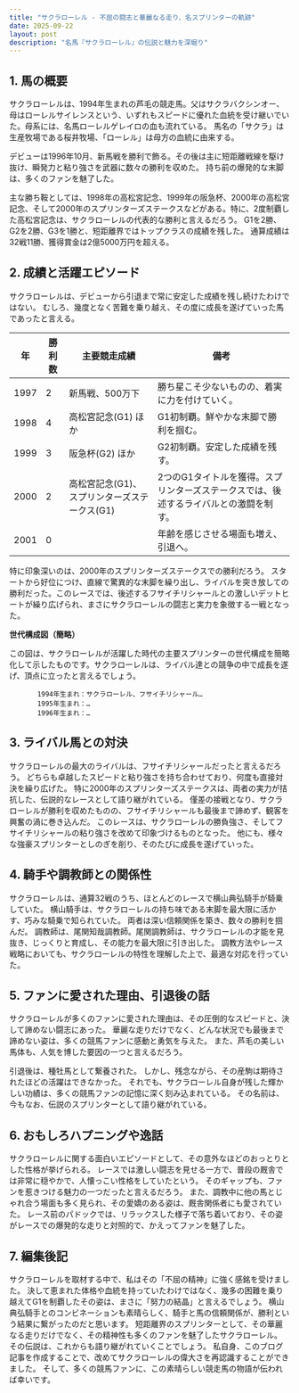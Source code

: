 ```yaml
---
title: "サクラローレル - 不屈の闘志と華麗なる走り、名スプリンターの軌跡"
date: 2025-09-22
layout: post
description: "名馬『サクラローレル』の伝説と魅力を深堀り"
---
```


## 1. 馬の概要

サクラローレルは、1994年生まれの芦毛の競走馬。父はサクラバクシンオー、母はローレルサイレンスという、いずれもスピードに優れた血統を受け継いでいた。母系には、名馬ローレルゲレイロの血も流れている。  馬名の「サクラ」は生産牧場である桜井牧場、「ローレル」は母方の血統に由来する。

デビューは1996年10月、新馬戦を勝利で飾る。その後は主に短距離戦線を駆け抜け、瞬発力と粘り強さを武器に数々の勝利を収めた。  持ち前の爆発的な末脚は、多くのファンを魅了した。

主な勝ち鞍としては、1998年の高松宮記念、1999年の阪急杯、2000年の高松宮記念、そして2000年のスプリンターズステークスなどがある。特に、2度制覇した高松宮記念は、サクラローレルの代表的な勝利と言えるだろう。  G1を2勝、G2を2勝、G3を1勝と、短距離界ではトップクラスの成績を残した。  通算成績は32戦11勝、獲得賞金は2億5000万円を超える。


## 2. 成績と活躍エピソード

サクラローレルは、デビューから引退まで常に安定した成績を残し続けたわけではない。  むしろ、幾度となく苦難を乗り越え、その度に成長を遂げていった馬であったと言える。

| 年 | 勝利数 | 主要競走成績 | 備考 |
|---|---|---|---|
| 1997 | 2 | 新馬戦、500万下 | 勝ち星こそ少ないものの、着実に力を付けていく。 |
| 1998 | 4 | 高松宮記念(G1) ほか | G1初制覇。鮮やかな末脚で勝利を掴む。 |
| 1999 | 3 | 阪急杯(G2) ほか |  G2初制覇。安定した成績を残す。 |
| 2000 | 2 | 高松宮記念(G1)、スプリンターズステークス(G1) |  2つのG1タイトルを獲得。スプリンターズステークスでは、後述するライバルとの激闘を制す。 |
| 2001 | 0 |  |  年齢を感じさせる場面も増え、引退へ。 |


特に印象深いのは、2000年のスプリンターズステークスでの勝利だろう。  スタートから好位につけ、直線で驚異的な末脚を繰り出し、ライバルを突き放しての勝利だった。このレースでは、後述するフサイチリシャールとの激しいデットヒートが繰り広げられ、まさにサクラローレルの闘志と実力を象徴する一戦となった。


**世代構成図（簡略）**

この図は、サクラローレルが活躍した時代の主要スプリンターの世代構成を簡略化して示したものです。サクラローレルは、ライバル達との競争の中で成長を遂げ、頂点に立ったと言えるでしょう。

```
       1994年生まれ：サクラローレル、フサイチリシャール…
       1995年生まれ：…
       1996年生まれ：…
```


## 3. ライバル馬との対決

サクラローレルの最大のライバルは、フサイチリシャールだったと言えるだろう。  どちらも卓越したスピードと粘り強さを持ち合わせており、何度も直接対決を繰り広げた。  特に2000年のスプリンターズステークスは、両者の実力が拮抗した、伝説的なレースとして語り継がれている。  僅差の接戦となり、サクラローレルが勝利を収めたものの、フサイチリシャールも最後まで諦めず、観客を興奮の渦に巻き込んだ。  このレースは、サクラローレルの勝負強さ、そしてフサイチリシャールの粘り強さを改めて印象づけるものとなった。  他にも、様々な強豪スプリンターとしのぎを削り、そのたびに成長を遂げていった。


## 4. 騎手や調教師との関係性

サクラローレルは、通算32戦のうち、ほとんどのレースで横山典弘騎手が騎乗していた。  横山騎手は、サクラローレルの持ち味である末脚を最大限に活かす、巧みな騎乗で知られていた。  両者は深い信頼関係を築き、数々の勝利を掴んだ。  調教師は、尾関知哉調教師。尾関調教師は、サクラローレルの才能を見抜き、じっくりと育成し、その能力を最大限に引き出した。  調教方法やレース戦略においても、サクラローレルの特性を理解した上で、最適な対応を行っていた。


## 5. ファンに愛された理由、引退後の話

サクラローレルが多くのファンに愛された理由は、その圧倒的なスピードと、決して諦めない闘志にあった。  華麗な走りだけでなく、どんな状況でも最後まで諦めない姿は、多くの競馬ファンに感動と勇気を与えた。  また、芦毛の美しい馬体も、人気を博した要因の一つと言えるだろう。

引退後は、種牡馬として繋養された。  しかし、残念ながら、その産駒は期待されたほどの活躍はできなかった。  それでも、サクラローレル自身が残した輝かしい功績は、多くの競馬ファンの記憶に深く刻み込まれている。  その名前は、今もなお、伝説のスプリンターとして語り継がれている。


## 6. おもしろハプニングや逸話

サクラローレルに関する面白いエピソードとして、その意外なほどのおっとりとした性格が挙げられる。  レースでは激しい闘志を見せる一方で、普段の厩舎では非常に穏やかで、人懐っこい性格をしていたという。  そのギャップも、ファンを惹きつける魅力の一つだったと言えるだろう。  また、調教中に他の馬とじゃれ合う場面も多く見られ、その愛嬌のある姿は、厩舎関係者にも愛されていた。  レース前のパドックでは、リラックスした様子で落ち着いており、その姿がレースでの爆発的な走りと対照的で、かえってファンを魅了した。


## 7. 編集後記

サクラローレルを取材する中で、私はその「不屈の精神」に強く感銘を受けました。  決して恵まれた体格や血統を持っていたわけではなく、幾多の困難を乗り越えてG1を制覇したその姿は、まさに「努力の結晶」と言えるでしょう。  横山典弘騎手とのコンビネーションも素晴らしく、騎手と馬の信頼関係が、勝利という結果に繋がったのだと思います。  短距離界のスプリンターとして、その華麗なる走りだけでなく、その精神性も多くのファンを魅了したサクラローレル。  その伝説は、これからも語り継がれていくことでしょう。  私自身、このブログ記事を作成することで、改めてサクラローレルの偉大さを再認識することができました。  そして、多くの競馬ファンに、この素晴らしい競走馬の物語が伝われば幸いです。
